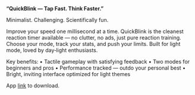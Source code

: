 **“QuickBlink — Tap Fast. Think Faster.”**

Minimalist. Challenging. Scientifically fun.

Improve your speed one millisecond at a time. QuickBlink is the cleanest reaction timer available — no clutter, no ads, just pure reaction training. Choose your mode, track your stats, and push your limits. Built for light mode, loved by day‑light enthusiasts.

Key benefits:
	•	Tactile gameplay with satisfying feedback
	•	Two modes for beginners and pros
	•	Performance tracked — outdo your personal best
	•	Bright, inviting interface optimized for light themes

App [link](https://apps.apple.com/us/app/quickblink/id6751824955) to download.
